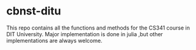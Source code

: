 # cbnst-ditu
This repo contains all the functions and methods for the CS341 course in DIT University. Major implementation is done in julia ,but other implementations are always welcome.
